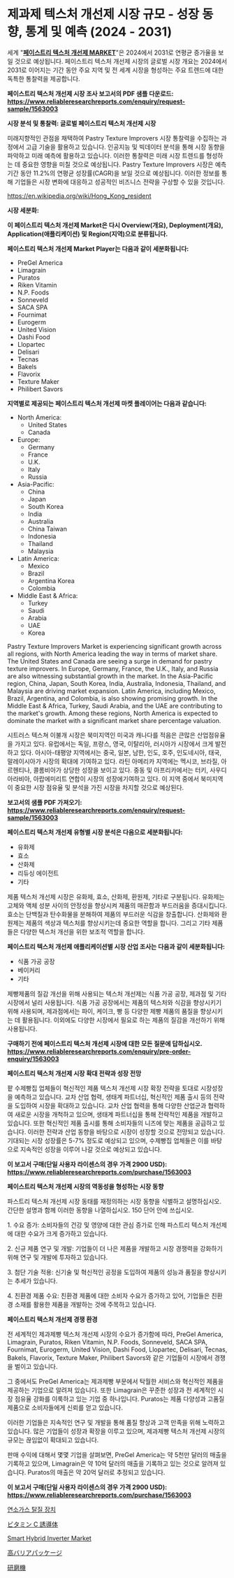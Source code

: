 <p><h1>제과제 텍스처 개선제 시장 규모 - 성장 동향, 통계 및 예측 (2024 - 2031)</h1></p><p>세계 "<strong><a href="https://www.reliableresearchreports.com/pastry-texture-improvers-r1563003">페이스트리 텍스처 개선제 MARKET</a></strong>"은 2024에서 2031로 연평균 증가율을 보일 것으로 예상됩니다. 페이스트리 텍스처 개선제 시장의 글로벌 시장 개요는 2024에서 2031로 이어지는 기간 동안 주요 지역 및 전 세계 시장을 형성하는 주요 트렌드에 대한 독특한 통찰력을 제공합니다.</p>
<p><strong>페이스트리 텍스처 개선제 시장 조사 보고서의 PDF 샘플 다운로드: <a href="https://www.reliableresearchreports.com/enquiry/request-sample/1563003">https://www.reliableresearchreports.com/enquiry/request-sample/1563003</a></strong></p>
<p><strong>시장 분석 및 통찰력: 글로벌 페이스트리 텍스처 개선제 시장</strong></p>
<p><p>미래지향적인 관점을 채택하여 Pastry Texture Improvers 시장 통찰력을 수집하는 과정에서 고급 기술을 활용하고 있습니다. 인공지능 및 빅데이터 분석을 통해 시장 동향을 파악하고 미래 예측에 활용하고 있습니다. 이러한 통찰력은 미래 시장 트렌드를 형성하는 데 중요한 영향을 미칠 것으로 예상됩니다. Pastry Texture Improvers 시장은 예측 기간 동안 11.2%의 연평균 성장률(CAGR)을 보일 것으로 예상됩니다. 이러한 정보를 통해 기업들은 시장 변화에 대응하고 성공적인 비즈니스 전략을 구상할 수 있을 것입니다.</p></p>
<p><a href="%7CAUTHORITHY_DOMAIN_URL%7C">https://en.wikipedia.org/wiki/Hong_Kong_resident</a></p>
<p><strong>시장 세분화:</strong></p>
<p><strong>이 페이스트리 텍스처 개선제 Market은 다시 Overview(개요), Deployment(개요), Application(애플리케이션) 및 Region(지역)으로 분류됩니다.</strong></p>
<p><strong>페이스트리 텍스처 개선제 Market Player는 다음과 같이 세분화됩니다:</strong></p>
<p><ul><li>PreGel America</li><li>Limagrain</li><li>Puratos</li><li>Riken Vitamin</li><li>N.P. Foods</li><li>Sonneveld</li><li>SACA SPA</li><li>Fournimat</li><li>Eurogerm</li><li>United Vision</li><li>Dashi Food</li><li>Llopartec</li><li>Delisari</li><li>Tecnas</li><li>Bakels</li><li>Flavorix</li><li>Texture Maker</li><li>Philibert Savors</li></ul></p>
<p><strong>지역별로 제공되는 페이스트리 텍스처 개선제 마켓 플레이어는 다음과 같습니다:</strong></p>
<p><ul>
    <li>
        North America:
        <ul>
            <li>United States</li>
            <li>Canada</li>
        </ul>
    </li>
    <li>
        Europe:
        <ul>
            <li>Germany</li>
            <li>France</li>
            <li>U.K.</li>
            <li>Italy</li>
            <li>Russia</li>
        </ul>
    </li>
    <li>
        Asia-Pacific:
        <ul>
            <li>China</li>
            <li>Japan</li>
            <li>South Korea</li>
            <li>India</li>
            <li>Australia</li>
            <li>China Taiwan</li>
            <li>Indonesia</li>
            <li>Thailand</li>
            <li>Malaysia</li>
        </ul>
    </li>
    <li>
        Latin America:
        <ul>
            <li>Mexico</li>
            <li>Brazil</li>
            <li>Argentina Korea</li>
            <li>Colombia</li>
        </ul>
    </li>
    <li>
        Middle East & Africa:
        <ul>
            <li>Turkey</li>
            <li>Saudi</li>
            <li>Arabia</li>
            <li>UAE</li>
            <li>Korea</li>
        </ul>
    </li>
    </ul></p>
<p><p>Pastry Texture Improvers Market is experiencing significant growth across all regions, with North America leading the way in terms of market share. The United States and Canada are seeing a surge in demand for pastry texture improvers. In Europe, Germany, France, the U.K., Italy, and Russia are also witnessing substantial growth in the market. In the Asia-Pacific region, China, Japan, South Korea, India, Australia, Indonesia, Thailand, and Malaysia are driving market expansion. Latin America, including Mexico, Brazil, Argentina, and Colombia, is also showing promising growth. In the Middle East & Africa, Turkey, Saudi Arabia, and the UAE are contributing to the market's growth. Among these regions, North America is expected to dominate the market with a significant market share percentage valuation. </p><p>시트러스 텍스쳐 이불개 시장은 북미지역인 미국과 캐나다를 적음은 큰많은 산업점유율을 가지고 있다. 유럽에서는 독일, 프랑스, 영국, 이탈리아, 러시아가 시장에서 크게 발전하고 있다. 아시아-태평양 지역에서는 중국, 일본, 남한, 인도, 호주, 인도네시아, 태국, 말레이시아가 시장의 확대에 기여하고 있다. 라틴 아메리카 지역에는 멕시코, 브라질, 아르헨티나, 콜롬비아가 상당한 성장을 보이고 있다. 중동 및 아프리카에서는 터키, 사우디아라비아, 아랍에미리트 연합이 시장의 성장에기여하고 있다. 이 지역 중에서 북미지역이 중요한 시장 점유율 및 분석을 가진 시장을 차지할 것으로 예상된다.</p></p>
<p><strong>보고서의 샘플 PDF 가져오기: <a href="https://www.reliableresearchreports.com/enquiry/request-sample/1563003">https://www.reliableresearchreports.com/enquiry/request-sample/1563003</a></strong></p>
<p><strong>페이스트리 텍스처 개선제 유형별 시장 분석은 다음으로 세분화됩니다:</strong></p>
<p><ul><li>유화제</li><li>효소</li><li>산화제</li><li>리듀싱 에이전트</li><li>기타</li></ul></p>
<p><p>제품 텍스처 개선제 시장은 유화제, 효소, 산화제, 환원제, 기타로 구분됩니다. 유화제는 고체와 액체 성분 사이의 안정성을 향상시켜 제품의 매끈함과 부드러움을 증대시킵니다. 효소는 단백질과 탄수화물을 분해하여 제품의 부드러운 식감을 창출합니다. 산화제와 환원제는 제품의 색상과 텍스처를 향상시키는데 중요한 역할을 합니다. 그리고 기타 제품들은 다양한 텍스처 개선을 위한 보조적 역할을 합니다.</p></p>
<p><strong>페이스트리 텍스처 개선제 애플리케이션별 시장 산업 조사는 다음과 같이 세분화됩니다:</strong></p>
<p><ul><li>식품 가공 공장</li><li>베이커리</li><li>기타</li></ul></p>
<p><p>제빵제품의 질감 개선을 위해 사용되는 텍스처 개선제는 식품 가공 공장, 제과점 및 기타 시장에서 널리 사용됩니다. 식품 가공 공장에서는 제품의 텍스처와 식감을 향상시키기 위해 사용되며, 제과점에서는 파이, 케이크, 빵 등 다양한 제빵 제품의 품질을 향상시키는 데 활용됩니다. 이외에도 다양한 시장에서 필요로 하는 제품의 질감을 개선하기 위해 사용됩니다.</p></p>
<p><strong>구매하기 전에 페이스트리 텍스처 개선제 시장에 대한 모든 질문에 답하십시오. <a href="https://www.reliableresearchreports.com/enquiry/pre-order-enquiry/1563003">https://www.reliableresearchreports.com/enquiry/pre-order-enquiry/1563003</a></strong></p>
<p><strong>페이스트리 텍스처 개선제 시장 확대 전략과 성장 전망</strong></p>
<p><p>팥 수제빵집 업체들이 혁신적인 제품 텍스처 개선제 시장 확장 전략을 토대로 시장성장을 예측하고 있습니다. 교차 산업 협력, 생태계 파트너십, 혁신적인 제품 출시 등의 전략을 도입하여 시장을 확대하고 있습니다. 교차 산업 협력을 통해 다양한 산업군과 협력하여 새로운 시장을 개척하고 있으며, 생태계 파트너십을 통해 전략적인 제품을 개발하고 있습니다. 또한 혁신적인 제품 출시를 통해 소비자들의 니즈에 맞는 제품을 공급하고 있습니다. 이러한 전략과 산업 동향을 바탕으로 시장이 성장할 것으로 전망되고 있습니다. 기대되는 시장 성장률은 5-7% 정도로 예상되고 있으며, 수제빵집 업체들은 이를 바탕으로 지속적인 성장을 이루어 나갈 것으로 예상되고 있습니다.</p></p>
<p><strong>이 보고서 구매(단일 사용자 라이센스의 경우 가격 2900 USD): <a href="https://www.reliableresearchreports.com/purchase/1563003">https://www.reliableresearchreports.com/purchase/1563003</a></strong></p>
<p><strong>페이스트리 텍스처 개선제 시장의 역동성을 형성하는 시장 동향</strong></p>
<p><p>파스트리 텍스처 개선제 시장 동태를 재정의하는 시장 동향을 식별하고 설명하십시오. 간단한 설명과 함께 이러한 동향을 나열하십시오. 150 단어 안에 쓰십시오.</p><p>1. 수요 증가: 소비자들의 건강 및 영양에 대한 관심 증가로 인해 파스트리 텍스처 개선제에 대한 수요가 크게 증가하고 있습니다.</p><p>2. 신규 제품 연구 및 개발: 기업들이 더 나은 제품을 개발하고 시장 경쟁력을 강화하기 위해 연구 및 개발에 투자하고 있습니다.</p><p>3. 첨단 기술 적용: 신기술 및 혁신적인 공정을 도입하여 제품의 성능과 품질을 향상시키는 추세가 있습니다.</p><p>4. 친환경 제품 수요: 친환경 제품에 대한 소비자 수요가 증가하고 있어, 기업들은 친환경 소재를 활용한 제품을 개발하는 것에 주목하고 있습니다.</p></p>
<p><strong>페이스트리 텍스처 개선제 경쟁 환경</strong></p>
<p><p>전 세계적인 제과제빵 텍스처 개선제 시장의 수요가 증가함에 따라, PreGel America, Limagrain, Puratos, Riken Vitamin, N.P. Foods, Sonneveld, SACA SPA, Fournimat, Eurogerm, United Vision, Dashi Food, Llopartec, Delisari, Tecnas, Bakels, Flavorix, Texture Maker, Philibert Savors와 같은 기업들이 시장에서 경쟁을 벌이고 있습니다.</p><p>그 중에서도 PreGel America는 제과제빵 부문에서 탁월한 서비스와 혁신적인 제품을 제공하는 기업으로 알려져 있습니다. 또한 Limagrain은 꾸준한 성장과 전 세계적인 시장 점유율 강화를 이룩하고 있는 기업 중 하나입니다. Puratos는 제품 다양성과 고품질 제품으로 소비자들에게 신뢰를 얻고 있습니다.</p><p>이러한 기업들은 지속적인 연구 및 개발을 통해 품질 향상과 고객 만족을 위해 노력하고 있습니다. 많은 기업들이 성장과 확장을 이루고 있으며, 제과제빵 텍스처 개선제 시장의 규모는 끊임없이 확대되고 있습니다.</p><p>판매 수익에 대해서 몇몇 기업을 살펴보면, PreGel America는 약 5천만 달러의 매출을 기록하고 있으며, Limagrain은 약 10억 달러의 매출을 기록하고 있는 것으로 알려져 있습니다. Puratos의 매출은 약 20억 달러로 추정되고 있습니다.</p></p>
<p><strong>이 보고서 구매(단일 사용자 라이센스의 경우 가격 2900 USD): <a href="https://www.reliableresearchreports.com/purchase/1563003">https://www.reliableresearchreports.com/purchase/1563003</a></strong></p>
<p><p><a href="https://github.com/rcabello548/Market-Research-Report-List-3/blob/main/368009488305.md">연소가스 탈질 장치</a></p><p><a href="https://medium.com/@sashabeier2023/2031%E5%B9%B4%E3%81%BE%E3%81%A7%E3%81%AE%E6%9C%9F%E9%96%93%E3%81%AB%E4%BA%88%E6%B8%AC%E3%81%95%E3%82%8C%E3%82%8B-%E3%82%B0%E3%83%AD%E3%83%BC%E3%83%90%E3%83%AB%E3%83%93%E3%82%BF%E3%83%9F%E3%83%B3c%E8%AA%98%E5%B0%8E%E4%BD%93%E5%B8%82%E5%A0%B4%E3%81%AE%E7%AF%84%E5%9B%B2%E3%81%A8%E6%80%A5%E9%80%9F%E3%81%AB%E6%88%90%E9%95%B7%E3%81%99%E3%82%8B6-8-%E3%81%AEcagr%E3%81%AB%E3%81%A4%E3%81%84%E3%81%A6%E3%81%AE%E8%A9%B3%E7%B4%B0%E3%81%AA%E5%88%86%E6%9E%90-fc6ce91add19">ビタミン C 誘導体</a></p><p><a href="https://www.linkedin.com/pulse/strategic-insights-global-smart-hybrid-inverter-market-trends-qkwue?trackingId=GbOaipYSRKGy5K5ip1WLVw%3D%3D">Smart Hybrid Inverter Market</a></p><p><a href="https://medium.com/@gregoriookeefe2023/2024%E5%B9%B4%E3%81%8B%E3%82%892031%E5%B9%B4%E3%81%BE%E3%81%A7%E3%81%AE%E3%83%8F%E3%82%A4%E3%83%90%E3%83%AA%E3%82%A2%E5%8C%85%E8%A3%85%E5%B8%82%E5%A0%B4%E3%82%B7%E3%82%A7%E3%82%A2%E3%81%A8%E7%AB%B6%E4%BA%89%E7%92%B0%E5%A2%83%E3%81%AB%E9%96%A2%E3%81%99%E3%82%8B%E6%B4%9E%E5%AF%9F-4c623c6e25e6">高バリアパッケージ</a></p><p><a href="https://github.com/roulaayoub-saad/Market-Research-Report-List-3/blob/main/932846870905.md">研磨機</a></p></p>